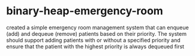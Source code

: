 # binary-heap-emergency-room
created a simple emergency room management system that can enqueue (add) and dequeue (remove) patients based on their priority. The system should support adding patients with or without a specified priority and ensure that the patient with the highest priority is always dequeued first
